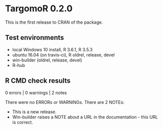 # TargomoR 0.2.0

This is the first release to CRAN of the package.

## Test environments
* local Windows 10 install, R 3.6.1, R 3.5.3
* ubuntu 16.04 (on travis-ci), R oldrel, release, devel
* win-builder (oldrel, release, devel)
* R-hub

## R CMD check results

0 errors | 0 warnings | 2 notes

There were no ERRORs or WARNINGs. There are 2 NOTEs:

* This is a new release.
* Win-builder raises a NOTE about a URL in the documentation - this URL is correct.
